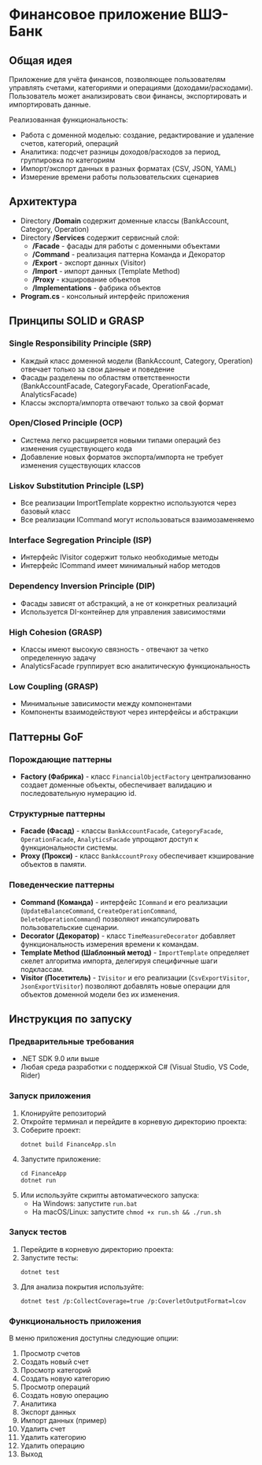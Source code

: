 # Финансовое приложение ВШЭ-Банк

## Общая идея
Приложение для учёта финансов, позволяющее пользователям управлять счетами, категориями и операциями (доходами/расходами). Пользователь может анализировать свои финансы, экспортировать и импортировать данные.

Реализованная функциональность:
- Работа с доменной моделью: создание, редактирование и удаление счетов, категорий, операций
- Аналитика: подсчет разницы доходов/расходов за период, группировка по категориям
- Импорт/экспорт данных в разных форматах (CSV, JSON, YAML)
- Измерение времени работы пользовательских сценариев

## Архитектура
- Directory **/Domain** содержит доменные классы (BankAccount, Category, Operation)
- Directory **/Services** содержит сервисный слой:
  - **/Facade** - фасады для работы с доменными объектами
  - **/Command** - реализация паттерна Команда и Декоратор
  - **/Export** - экспорт данных (Visitor)
  - **/Import** - импорт данных (Template Method)
  - **/Proxy** - кэширование объектов
  - **/Implementations** - фабрика объектов
- **Program.cs** - консольный интерфейс приложения

## Принципы SOLID и GRASP

### Single Responsibility Principle (SRP)
- Каждый класс доменной модели (BankAccount, Category, Operation) отвечает только за свои данные и поведение
- Фасады разделены по областям ответственности (BankAccountFacade, CategoryFacade, OperationFacade, AnalyticsFacade)
- Классы экспорта/импорта отвечают только за свой формат

### Open/Closed Principle (OCP)
- Система легко расширяется новыми типами операций без изменения существующего кода
- Добавление новых форматов экспорта/импорта не требует изменения существующих классов

### Liskov Substitution Principle (LSP)
- Все реализации ImportTemplate корректно используются через базовый класс
- Все реализации ICommand могут использоваться взаимозаменяемо

### Interface Segregation Principle (ISP)
- Интерфейс IVisitor содержит только необходимые методы
- Интерфейс ICommand имеет минимальный набор методов

### Dependency Inversion Principle (DIP)
- Фасады зависят от абстракций, а не от конкретных реализаций
- Используется DI-контейнер для управления зависимостями

### High Cohesion (GRASP)
- Классы имеют высокую связность - отвечают за четко определенную задачу
- AnalyticsFacade группирует всю аналитическую функциональность

### Low Coupling (GRASP)
- Минимальные зависимости между компонентами
- Компоненты взаимодействуют через интерфейсы и абстракции

## Паттерны GoF

### Порождающие паттерны
- **Factory (Фабрика)** - класс `FinancialObjectFactory` централизованно создает доменные объекты, обеспечивает валидацию и последовательную нумерацию id.

### Структурные паттерны
- **Facade (Фасад)** - классы `BankAccountFacade`, `CategoryFacade`, `OperationFacade`, `AnalyticsFacade` упрощают доступ к функциональности системы.
- **Proxy (Прокси)** - класс `BankAccountProxy` обеспечивает кэширование объектов в памяти.

### Поведенческие паттерны
- **Command (Команда)** - интерфейс `ICommand` и его реализации (`UpdateBalanceCommand`, `CreateOperationCommand`, `DeleteOperationCommand`) позволяют инкапсулировать пользовательские сценарии.
- **Decorator (Декоратор)** - класс `TimeMeasureDecorator` добавляет функциональность измерения времени к командам.
- **Template Method (Шаблонный метод)** - `ImportTemplate` определяет скелет алгоритма импорта, делегируя специфичные шаги подклассам.
- **Visitor (Посетитель)** - `IVisitor` и его реализации (`CsvExportVisitor`, `JsonExportVisitor`) позволяют добавлять новые операции для объектов доменной модели без их изменения.

## Инструкция по запуску

### Предварительные требования
- .NET SDK 9.0 или выше
- Любая среда разработки с поддержкой C# (Visual Studio, VS Code, Rider)

### Запуск приложения
1. Клонируйте репозиторий
2. Откройте терминал и перейдите в корневую директорию проекта:
3. Соберите проект:
   ```
   dotnet build FinanceApp.sln
   ```
4. Запустите приложение:
   ```
   cd FinanceApp
   dotnet run
   ```
5. Или используйте скрипты автоматического запуска:
   - На Windows: запустите `run.bat`
   - На macOS/Linux: запустите `chmod +x run.sh && ./run.sh`

### Запуск тестов
1. Перейдите в корневую директорию проекта:
2. Запустите тесты:
   ```
   dotnet test
   ```
3. Для анализа покрытия используйте:
   ```
   dotnet test /p:CollectCoverage=true /p:CoverletOutputFormat=lcov
   ```

### Функциональность приложения
В меню приложения доступны следующие опции:
1. Просмотр счетов
2. Создать новый счет
3. Просмотр категорий
4. Создать новую категорию
5. Просмотр операций
6. Создать новую операцию
7. Аналитика
8. Экспорт данных
9. Импорт данных (пример)
10. Удалить счет
11. Удалить категорию
12. Удалить операцию
0. Выход
